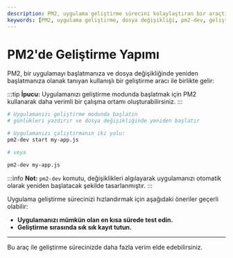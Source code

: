 ```yaml
---
description: PM2, uygulama geliştirme sürecini kolaylaştıran bir araçtır. Bu doküman, PM2 ile uygulama başlatma ve dosya değişikliklerinde yeniden başlatma süreçlerini açıklamaktadır.
keywords: [PM2, uygulama geliştirme, dosya değişikliği, pm2-dev, geliştirme aracı]
---
```


# PM2'de Geliştirme Yapımı

PM2, bir uygulamayı başlatmanıza ve dosya değişikliğinde yeniden başlatmanıza olanak tanıyan kullanışlı bir geliştirme aracı ile birlikte gelir:

:::tip
**İpucu:** Uygulamanızı geliştirme modunda başlatmak için PM2 kullanarak daha verimli bir çalışma ortamı oluşturabilirsiniz.
:::

```bash
# Uygulamanızı geliştirme modunda başlatın
# günlükleri yazdırır ve dosya değişikliğinde yeniden başlatır

# Uygulamanızı çalıştırmanın iki yolu:
pm2-dev start my-app.js

# veya

pm2-dev my-app.js
```

:::info
**Not:** `pm2-dev` komutu, değişiklikleri algılayarak uygulamanızı otomatik olarak yeniden başlatacak şekilde tasarlanmıştır.
:::

Uygulama geliştirme sürecinizi hızlandırmak için aşağıdaki öneriler geçerli olabilir:

- **Uygulamanızı mümkün olan en kısa sürede test edin.**
- **Geliştirme sırasında sık sık kayıt tutun.**
  
--- 

Bu araç ile geliştirme sürecinizde daha fazla verim elde edebilirsiniz.